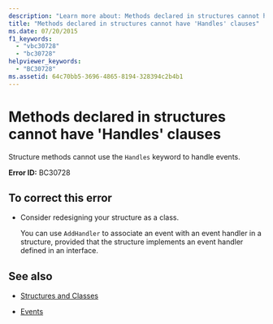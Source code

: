```yaml
---
description: "Learn more about: Methods declared in structures cannot have 'Handles' clauses"
title: "Methods declared in structures cannot have 'Handles' clauses"
ms.date: 07/20/2015
f1_keywords: 
  - "vbc30728"
  - "bc30728"
helpviewer_keywords: 
  - "BC30728"
ms.assetid: 64c70bb5-3696-4865-8194-328394c2b4b1
---
```

# Methods declared in structures cannot have 'Handles' clauses

Structure methods cannot use the `Handles` keyword to handle events.  
  
 **Error ID:** BC30728  
  
## To correct this error  
  
- Consider redesigning your structure as a class.  
  
     You can use `AddHandler` to associate an event with an event handler in a structure, provided that the structure implements an event handler defined in an interface.  
  
## See also

- [Structures and Classes](../programming-guide/language-features/data-types/structures-and-classes.md)

- [Events](../programming-guide/language-features/events/index.md)

